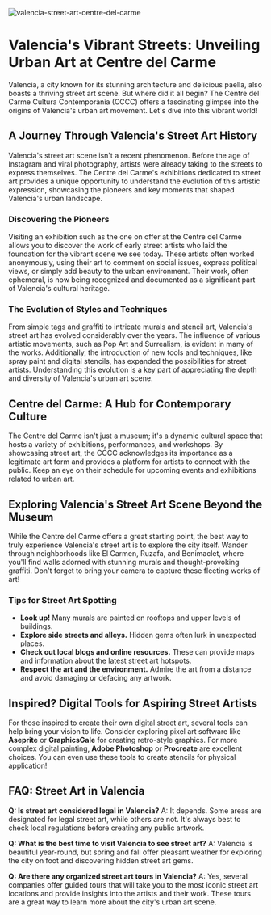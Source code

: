 ![valencia-street-art-centre-del-carme](https://images.pexels.com/photos/7528609/pexels-photo-7528609.jpeg?auto=compress&cs=tinysrgb&fit=crop&h=627&w=1200)

# Valencia's Vibrant Streets: Unveiling Urban Art at Centre del Carme

Valencia, a city known for its stunning architecture and delicious paella, also boasts a thriving street art scene. But where did it all begin? The Centre del Carme Cultura Contemporània (CCCC) offers a fascinating glimpse into the origins of Valencia's urban art movement. Let's dive into this vibrant world!

## A Journey Through Valencia's Street Art History

Valencia's street art scene isn't a recent phenomenon. Before the age of Instagram and viral photography, artists were already taking to the streets to express themselves. The Centre del Carme's exhibitions dedicated to street art provides a unique opportunity to understand the evolution of this artistic expression, showcasing the pioneers and key moments that shaped Valencia's urban landscape.

### Discovering the Pioneers

Visiting an exhibition such as the one on offer at the Centre del Carme allows you to discover the work of early street artists who laid the foundation for the vibrant scene we see today. These artists often worked anonymously, using their art to comment on social issues, express political views, or simply add beauty to the urban environment. Their work, often ephemeral, is now being recognized and documented as a significant part of Valencia's cultural heritage.

### The Evolution of Styles and Techniques

From simple tags and graffiti to intricate murals and stencil art, Valencia's street art has evolved considerably over the years. The influence of various artistic movements, such as Pop Art and Surrealism, is evident in many of the works. Additionally, the introduction of new tools and techniques, like spray paint and digital stencils, has expanded the possibilities for street artists. Understanding this evolution is a key part of appreciating the depth and diversity of Valencia's urban art scene.

## Centre del Carme: A Hub for Contemporary Culture

The Centre del Carme isn't just a museum; it's a dynamic cultural space that hosts a variety of exhibitions, performances, and workshops. By showcasing street art, the CCCC acknowledges its importance as a legitimate art form and provides a platform for artists to connect with the public. Keep an eye on their schedule for upcoming events and exhibitions related to urban art.

## Exploring Valencia's Street Art Scene Beyond the Museum

While the Centre del Carme offers a great starting point, the best way to truly experience Valencia's street art is to explore the city itself. Wander through neighborhoods like El Carmen, Ruzafa, and Benimaclet, where you'll find walls adorned with stunning murals and thought-provoking graffiti. Don't forget to bring your camera to capture these fleeting works of art!

### Tips for Street Art Spotting

*   **Look up!** Many murals are painted on rooftops and upper levels of buildings.
*   **Explore side streets and alleys.** Hidden gems often lurk in unexpected places.
*   **Check out local blogs and online resources.** These can provide maps and information about the latest street art hotspots.
*   **Respect the art and the environment.** Admire the art from a distance and avoid damaging or defacing any artwork.

## Inspired? Digital Tools for Aspiring Street Artists

For those inspired to create their own digital street art, several tools can help bring your vision to life. Consider exploring pixel art software like **Aseprite** or **GraphicsGale** for creating retro-style graphics. For more complex digital painting, **Adobe Photoshop** or **Procreate** are excellent choices. You can even use these tools to create stencils for physical application!

## FAQ: Street Art in Valencia

**Q: Is street art considered legal in Valencia?**
A: It depends. Some areas are designated for legal street art, while others are not. It's always best to check local regulations before creating any public artwork. 

**Q: What is the best time to visit Valencia to see street art?**
A: Valencia is beautiful year-round, but spring and fall offer pleasant weather for exploring the city on foot and discovering hidden street art gems.

**Q: Are there any organized street art tours in Valencia?**
A: Yes, several companies offer guided tours that will take you to the most iconic street art locations and provide insights into the artists and their work. These tours are a great way to learn more about the city's urban art scene.
